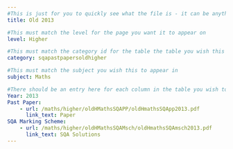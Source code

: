 ```yaml
---
#This is just for you to quickly see what the file is - it can be anything you want
title: Old 2013

#This must match the level for the page you want it to appear on
level: Higher

#This must match the category id for the table the table you wish this to appear in
category: sqapastpapersoldhigher

#This must match the subject you wish this to appear in
subject: Maths

#There should be an entry here for each column in the table you wish to populate:
Year: 2013
Past Paper:
    - url: /maths/higher/oldHMathsSQAPP/oldHmathsSQApp2013.pdf
      link_text: Paper
SQA Marking Scheme:
    - url: /maths/higher/oldHMathsSQAMsch/oldHmathsSQAmsch2013.pdf
      link_text: SQA Solutions
---
```


